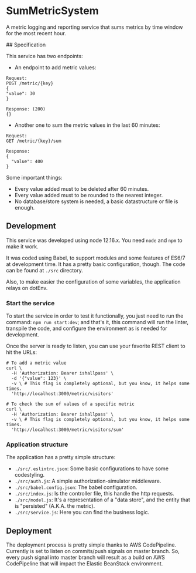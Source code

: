 # SumMetricSystem
A metric logging and reporting service that sums metrics by time window for the most recent hour.

## Specification

This service has two endpoints:
- An endpoint to add metric values:
```
Request:
POST /metric/{key}
{
"value": 30
}

Response: (200)
{}
```
- Another one to sum the metric values in the last 60 minutes:
```
Request:
GET /metric/{key}/sum

Response:
{
  "value": 400
}
```

Some important things:
- Every value added must to be deleted after 60 minutes.
- Every value added must to be rounded to the nearest integer.
- No database/store system is needed, a basic datastructure or file is enough.

## Development

This service was developed using node 12.16.x.
You need `node` and `npm` to make it work.

It was coded using Babel, to support modules and some features of ES6/7 at development time. It has a pretty basic configuration, though. The code can be found at `./src` directory.

Also, to make easier the configuration of some variables, the application relays on dotEnv.

### Start the service

To start the service in order to test it functionally, you just need to run the command: `npm run start:dev`; and that's it, this command will run the linter, transpile the code, and configure the environment as is needed for development.

Once the server is ready to listen, you can use your favorite REST client to hit the URLs:
```
# To add a metric value
curl \
  -H 'Authorization: Bearer ishallpass' \
  -d '{"value": 123}' \
  -v \ # This flag is completely optional, but you know, it helps some times.
  'http://localhost:3000/metric/visitors'
```

```
# To check the sum of values of a specific metric
curl \
  -H 'Authorization: Bearer ishallpass' \
  -v \ # This flag is completely optional, but you know, it helps some times.
  'http://localhost:3000/metric/visitors/sum'
```

### Application structure

The application has a pretty simple structure:
- `./src/.eslintrc.json`: Some basic configurations to have some codestyling.
- `./src/auth.js`: A simple authorization-simulator middleware.
- `./src/babel.config.json`: The babel configuration.
- `./src/index.js`: Is the controller file, this handle the http requests.
- `./src/model.js`: It's a representation of a "data store", and the entity that is "persisted" (A.K.A. the metric).
- `./src/service.js`: Here you can find the business logic.


## Deployment

The deployment process is pretty simple thanks to AWS CodePipeline. Currently is set to listen on commits/push signals on master branch. So, every push signal into master branch will result as a build on AWS CodePipeline that will impact the Elastic BeanStack environment.
